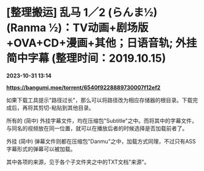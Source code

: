 # [整理搬运] 乱马 1／2 (らんま½) (Ranma ½)：TV动画+剧场版+OVA+CD+漫画+其他；日语音轨; 外挂简中字幕 (整理时间：2019.10.15)

**2023-10-31 13:14**

**https://bangumi.moe/torrent/6540f9228889730007f12ef2**

如果下载工具提示"路径过长"，那么可以将路径改为相应存储器的根目录。下载完成后，再将其剪切-粘贴到其他目录。

所有的 (简中) 外挂字幕文件，均在压缩包"Subtitle"之中。而将其中的字幕文件，与同名的视频放在同一位置，就可以在播放后者的时候选择是否加载前者了。

外挂 (简中) 弹幕文件则都在压缩包"Danmu"之中，加载方式同理，不过只有ASS字幕形式的弹幕可以被加载。

其中各项的来源，见于各个子文件夹之中的TXT文档"来源"。